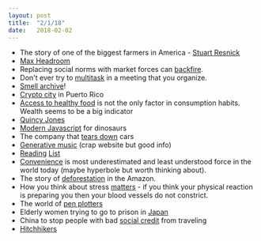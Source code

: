 ```yaml
---
layout: post
title:  "2/1/18"
date:   2018-02-02
---
```


* The story of one of the biggest farmers in America - [Stuart Resnick](https://story.californiasunday.com/resnick-a-kingdom-from-dust?utm_source=nextdraft&utm_medium=email)
* [Max Headroom](https://motherboard.vice.com/en_us/article/pgay3n/headroom-hacker)
* Replacing social norms with market forces can [backfire](http://nowiknow.com/the-day-care-fine-that-backfired/).
* Don't ever try to [multitask](https://davepaola.com/2018/01/25/if-you-multitask-during-meetings-your-team-will-too/?utm_source=hackernewsletter&utm_medium=email&utm_term=fav) in a meeting that you organize.
* [Smell archive](https://www.theatlantic.com/science/archive/2017/05/smell-archive/526575/)!
* [Crypto city](https://www.nytimes.com/2018/02/02/technology/cryptocurrency-puerto-rico.html?utm_source=nextdraft&utm_medium=email) in Puerto Rico
* [Access to healthy food](https://www.washingtonpost.com/news/wonk/wp/2018/02/06/this-is-the-u-s-county-that-buys-the-least-healthful-groceries/?utm_medium=email&utm_source=nextdraft&utm_term=.3840733aa3b1) is not the only factor in consumption habits. Wealth seems to be a big indicator
* [Quincy Jones](http://www.vulture.com/2018/02/quincy-jones-in-conversation.html?utm_source=nextdraft&utm_medium=email)
* [Modern Javascript](https://medium.com/the-node-js-collection/modern-javascript-explained-for-dinosaurs-f695e9747b70) for dinosaurs
* The company that [tears down](https://jalopnik.com/the-fascinating-company-that-tears-cars-apart-to-find-o-1787205420?utm_source=hackernewsletter&utm_medium=email&utm_term=fav) cars
* [Generative music](http://teropa.info/loop/?utm_source=hackernewsletter&utm_medium=email&utm_term=fav) (crap website but good info)
* [Reading](https://news.ycombinator.com/item?id=16296200&utm_source=hackernewsletter&utm_medium=email&utm_term=books) [List](https://news.ycombinator.com/item?id=16241500&utm_source=hackernewsletter&utm_medium=email&utm_term=books) 
* [Convenience](https://www.nytimes.com/2018/02/16/opinion/sunday/tyranny-convenience.html?utm_source=nextdraft&utm_medium=email) is most underestimated and least understood force in the world today (maybe hyperbole but worth thinking about).
* The story of [deforestation](https://www.theglobeandmail.com/news/world/amazon-rainforest-deforestation-crisis/article37722932/?utm_source=nextdraft&utm_medium=email) in the Amazon.
* How you think about stress [matters](https://www.ted.com/talks/kelly_mcgonigal_how_to_make_stress_your_friend#t-88048) - if you think your physical reaction is preparing you then your blood vessels do not constrict.
* The world of [pen plotters](https://news.ycombinator.com/item?id=16495236&utm_term=comment)
* Elderly women trying to go to prison in [Japan](https://www.bloomberg.com/news/features/2018-03-16/japan-s-prisons-are-a-haven-for-elderly-women)
* China to stop people with bad [social credit](https://www.theverge.com/2018/3/16/17130366/china-social-credit-travel-plane-train-tickets?utm_source=nextdraft&utm_medium=email) from traveling
* [Hitchhikers](https://www.nytimes.com/interactive/2018/03/22/magazine/voyages-worlds-greatest-hitchhiker.html?action=click&module=MagazineModule&pgtype=Article&contentCollection=Magazine&region=Header&mtrref=undefined&auth=login-email)
